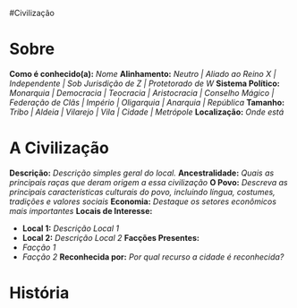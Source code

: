 #Civilização
# Sobre
**Como é conhecido(a):**  *Nome*
**Alinhamento:** *Neutro | Aliado ao Reino X | Independente | Sob Jurisdição de Z | Protetorado de W*
**Sistema Político:** *Monarquia | Democracia | Teocracia | Aristocracia | Conselho Mágico | Federação de Clãs | Império | Oligarquia | Anarquia | República*
**Tamanho:** *Tribo | Aldeia | Vilarejo | Vila | Cidade | Metrópole*
**Localização:** *Onde está*

# A Civilização
**Descrição:** *Descrição simples geral do local.*
**Ancestralidade:** *Quais as principais raças que deram origem a essa civilização*
**O Povo:** *Descreva as principais características culturais do povo, incluindo língua, costumes, tradições e valores sociais*
**Economia:** *Destaque os setores econômicos mais importantes*
**Locais de Interesse:**
- **Local 1:** *Descrição Local 1*
- **Local 2:** *Descrição Local 2*
**Facções Presentes:**
- *Facção 1*
- *Facção 2*
**Reconhecida por:** *Por qual recurso a cidade é reconhecida?*

# História